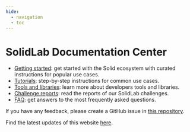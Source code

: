 ```yaml
---
hide:
  - navigation
  - toc
---
```


# SolidLab Documentation Center

- [Getting started](./getting-started.md):
get started with the Solid ecosystem with curated instructions for popular use cases.
- [Tutorials](./tutorials.md): step-by-step instructions for common use cases.
- [Tools and libraries](./tools-libraries.md): learn more about developers tools and libraries.
- [Challenge reports](./challenge-reports/index.md): read the reports of our SolidLab challenges.
- [FAQ](./faq.md): get answers to the most frequently asked questions.

If you have any feedback, 
please create a GitHub issue in [this repository](https://github.com/SolidLabResearch/documentation-center/issues).

Find the latest updates of this website [here](./latest-updates.md).
